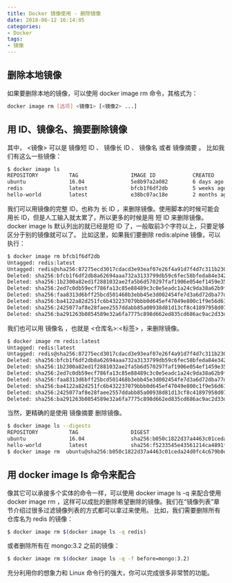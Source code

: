 ```yaml
---
title: Docker 镜像使用 - 删除镜像
date: 2018-06-12 16:14:05
categories:
- Docker
tags:
- 镜像
---
```


## 删除本地镜像
如果要删除本地的镜像，可以使用 docker image rm 命令，其格式为：
``` bash
docker image rm [选项] <镜像1> [<镜像2> ...]
```

## 用 ID、镜像名、摘要删除镜像
其中， <镜像> 可以是 镜像短 ID 、 镜像长 ID 、 镜像名 或者 镜像摘要 。
比如我们有这么一些镜像：
``` bash
$ docker image ls
REPOSITORY          TAG                 IMAGE ID            CREATED             SIZE
ubuntu              16.04               5e8b97a2a082        6 days ago          114 MB
redis               latest              bfcb1f6df2db        5 weeks ago         107 MB
hello-world         latest              e38bc07ac18e        2 months ago        1.85 kB
```
我们可以用镜像的完整 ID，也称为 长 ID ，来删除镜像。使用脚本的时候可能会用长 ID，但是人工输入就太累了，所以更多的时候是用 短 ID 来删除镜像。 docker image ls 默认列出的就已经是短 ID 了，一般取前3个字符以上，只要足够区分于别的镜像就可以了。
比如这里，如果我们要删除 redis:alpine 镜像，可以执行：
```bash
$ docker image rm bfcb1f6df2db
Untagged: redis:latest
Untagged: redis@sha256:87275ecd3017cdacd3e93eaf07e26f4a91d7f4d7c311b2305fccb50ec3a1a8cd
Deleted: sha256:bfcb1f6df2db8a62694aaa732a3133799db59c6fec58bfeda84e34299e7270a8
Deleted: sha256:1b2300a82ed1f2881032ae2fa5b6d570297faf1906e054ef1459e356b3fcc569
Deleted: sha256:2ed7c0db59ecf786fa13c85e88489c3c0e5eadc1a24c9da38a62b9f564aac880
Deleted: sha256:faa8313d6bff25bcd501468b3ebb45e3d002454fe7d3a6d72dba77dce0a64d55
Deleted: sha256:ba4122a82d251fc6b432237079bbb0d645ef47049e800c1f9e56d61fc8e823cf
Deleted: sha256:2425077af8e28faee2557ddabb85a00938d81d13cf8c41897958d07aaeaa39d2
Deleted: sha256:ba291263b0854589e32a6fa7775c898d662ed835cd686ac9ac2d33dcefa91a39
```
我们也可以用 镜像名 ，也就是 <仓库名>:<标签> ，来删除镜像。
```bash
$ docker image rm redis:latest
Untagged: redis:latest
Untagged: redis@sha256:87275ecd3017cdacd3e93eaf07e26f4a91d7f4d7c311b2305fccb50ec3a1a8cd
Deleted: sha256:bfcb1f6df2db8a62694aaa732a3133799db59c6fec58bfeda84e34299e7270a8
Deleted: sha256:1b2300a82ed1f2881032ae2fa5b6d570297faf1906e054ef1459e356b3fcc569
Deleted: sha256:2ed7c0db59ecf786fa13c85e88489c3c0e5eadc1a24c9da38a62b9f564aac880
Deleted: sha256:faa8313d6bff25bcd501468b3ebb45e3d002454fe7d3a6d72dba77dce0a64d55
Deleted: sha256:ba4122a82d251fc6b432237079bbb0d645ef47049e800c1f9e56d61fc8e823cf
Deleted: sha256:2425077af8e28faee2557ddabb85a00938d81d13cf8c41897958d07aaeaa39d2
Deleted: sha256:ba291263b0854589e32a6fa7775c898d662ed835cd686ac9ac2d33dcefa91a39
```
当然，更精确的是使用 镜像摘要 删除镜像。
```bash
$ docker image ls --digests
REPOSITORY          TAG                 DIGEST                                                                    IMAGE ID            CREATED             SIZE
ubuntu              16.04               sha256:b050c1822d37a4463c01ceda24d0fc4c679b0dd3c43e742730e2884d3c582e3a   5e8b97a2a082        6 days ago          114 MB
hello-world         latest              sha256:f5233545e43561214ca4891fd1157e1c3c563316ed8e237750d59bde73361e77   e38bc07ac18e        2 months ago        1.85 kB
$ docker image rm  ubuntu@sha256:b050c1822d37a4463c01ceda24d0fc4c679b0dd3c43e742730e2884d3c582e3a
```

## 用 docker image ls 命令来配合
像其它可以承接多个实体的命令一样，可以使用 docker image ls -q 来配合使用 docker image rm ，这样可以成批的删除希望删除的镜像。我们在“镜像列表”章节介绍过很多过滤镜像列表的方式都可以拿过来使用。
比如，我们需要删除所有仓库名为 redis 的镜像：
```bash
$ docker image rm $(docker image ls -q redis)
```
或者删除所有在 mongo:3.2 之前的镜像：
```bash
$ docker image rm $(docker image ls -q -f before=mongo:3.2)
```
充分利用你的想象力和 Linux 命令行的强大，你可以完成很多非常赞的功能。
